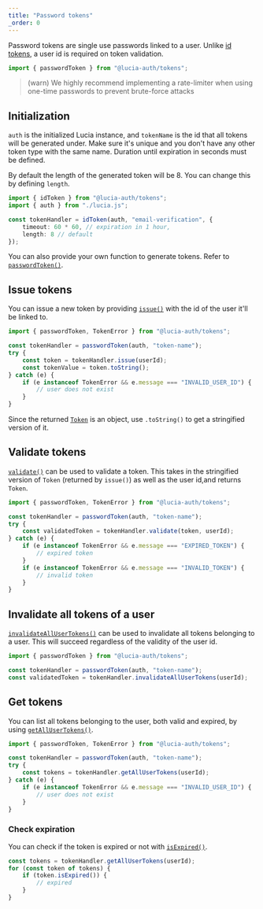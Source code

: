```yaml
---
title: "Password tokens"
_order: 0
---
```


Password tokens are single use passwords linked to a user. Unlike [id tokens](/tokens/basics/id-tokens), a user id is required on token validation.

```ts
import { passwordToken } from "@lucia-auth/tokens";
```

> (warn) We highly recommend implementing a rate-limiter when using one-time passwords to prevent brute-force attacks

## Initialization

`auth` is the initialized Lucia instance, and `tokenName` is the id that all tokens will be generated under. Make sure it's unique and you don't have any other token type with the same name. Duration until expiration in seconds must be defined.

By default the length of the generated token will be 8. You can change this by defining `length`.

```ts
import { idToken } from "@lucia-auth/tokens";
import { auth } from "./lucia.js";

const tokenHandler = idToken(auth, "email-verification", {
	timeout: 60 * 60, // expiration in 1 hour,
	length: 8 // default
});
```

You can also provide your own function to generate tokens. Refer to [`passwordToken()`](/tokens/reference/lucia-auth-tokens#passwordtoken).

## Issue tokens

You can issue a new token by providing [`issue()`](/tokens/reference/passwordtokenwrapper#issue) with the id of the user it'll be linked to.

```ts
import { passwordToken, TokenError } from "@lucia-auth/tokens";

const tokenHandler = passwordToken(auth, "token-name");
try {
	const token = tokenHandler.issue(userId);
	const tokenValue = token.toString();
} catch (e) {
	if (e instanceof TokenError && e.message === "INVALID_USER_ID") {
		// user does not exist
	}
}
```

Since the returned [`Token`](/tokens/reference/token) is an object, use `.toString()` to get a stringified version of it.

## Validate tokens

[`validate()`](/tokens/reference/passwordtokenwrapper) can be used to validate a token. This takes in the stringified version of `Token` (returned by `issue()`) as well as the user id,and returns `Token`.

```ts
import { passwordToken, TokenError } from "@lucia-auth/tokens";

const tokenHandler = passwordToken(auth, "token-name");
try {
	const validatedToken = tokenHandler.validate(token, userId);
} catch (e) {
	if (e instanceof TokenError && e.message === "EXPIRED_TOKEN") {
		// expired token
	}
	if (e instanceof TokenError && e.message === "INVALID_TOKEN") {
		// invalid token
	}
}
```

## Invalidate all tokens of a user

[`invalidateAllUserTokens()`](/tokens/reference/passwordtokenwrapper#invalidateallusertokens) can be used to invalidate all tokens belonging to a user. This will succeed regardless of the validity of the user id.

```ts
import { passwordToken } from "@lucia-auth/tokens";

const tokenHandler = passwordToken(auth, "token-name");
const validatedToken = tokenHandler.invalidateAllUserTokens(userId);
```

## Get tokens

You can list all tokens belonging to the user, both valid and expired, by using [`getAllUserTokens()`](/tokens/reference/passwordtokenwrapper#getallusertokens).

```ts
import { passwordToken, TokenError } from "@lucia-auth/tokens";

const tokenHandler = passwordToken(auth, "token-name");
try {
	const tokens = tokenHandler.getAllUserTokens(userId);
} catch (e) {
	if (e instanceof TokenError && e.message === "INVALID_USER_ID") {
		// user does not exist
	}
}
```

### Check expiration

You can check if the token is expired or not with [`isExpired()`](/tokens/reference/token#isexpired).

```ts
const tokens = tokenHandler.getAllUserTokens(userId);
for (const token of tokens) {
	if (token.isExpired()) {
		// expired
	}
}
```
